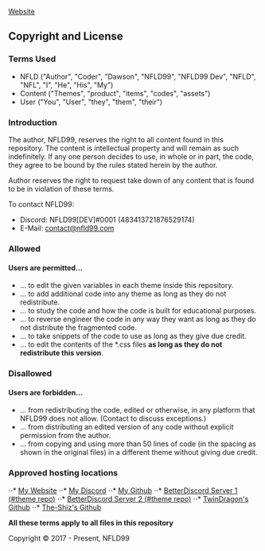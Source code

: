 [Website](https://nfld99.com)



## Copyright and License
### Terms Used
- NFLD ("Author", "Coder", "Dawson", "NFLD99", "NFLD99 Dev", "NFLD", "NFL", "I", "He", "His", "My")
- Content ("Themes", "product", "items", "codes", "assets")
- User ("You", "User", "they", "them", "their")

### Introduction
The author, NFLD99, reserves the right to all content found in this repository. The content is intellectual property and will remain as such indefinitely. If any one person decides to use, in whole or in part, the code, they agree to be bound by the rules stated herein by the author.

Author reserves the right to request take down of any content that is found to be in violation of these terms.

To contact NFLD99:

+ Discord: NFLD99[DEV]#0001 (483413721876529174)
+ E-Mail: contact@nfld99.com

### Allowed
#### Users are permitted...
- ... to edit the given variables in each theme inside this repository.
- ... to add additional code into any theme as long as they do not redistribute.
- ... to study the code and how the code is built for educational purposes.
- ... to reverse engineer the code in any way they want as long as they do not distribute the fragmented code.
- ... to take snippets of the code to use as long as they give due credit.
- ... to edit the contents of the *.css files **as long as they do not redistribute this version**.

### Disallowed
#### Users are forbidden...
- ... from redistributing the code, edited or otherwise, in any platform that NFLD99 does not allow. (Contact to discuss exceptions.)
- ... from distributing an edited version of any code without explicit permission from the author.
- ... from copying and using more than 50 lines of code (in the spacing as shown in the original files) in a different theme without giving due credit.

### Approved hosting locations
⋅⋅* [My Website](https://nfld99.com/)
⋅⋅* [My Discord](https://nfld99.com/discord)
⋅⋅* [My Github](https://nfld99.com/github)
⋅⋅* [BetterDiscord Server 1 (#theme repo)](https://nfld99.com/BD1)
⋅⋅* [BetterDiscord Server 2 (#theme repo)](https://nfld99.com/BD2)
⋅⋅* [TwinDragon's Github](https://github.com/TwinDragon)
⋅⋅* [The-Shiz's Github](https://github.com/The-Shiz)

**All these terms apply to all files in this repository**

Copyright © 2017 - Present, NFLD99
